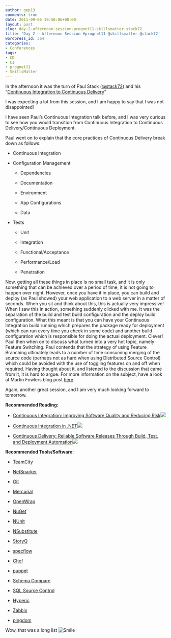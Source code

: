 ```yaml
---
author: gep13
comments: true
date: 2011-09-06 19:50:06+00:00
layout: post
slug: day-2-afternoon-session-prognet11-skillsmatter-stack72
title: 'Day 2 – Afternoon Session #prognet11 @skillsmatter @stack72'
wordpress_id: 364
categories:
- Conferences
tags:
- CD
- CI
- prognet11
- SkillsMatter
---
```


In the afternoon it was the turn of Paul Stack ([@stack72](http://twitter.com/#!/stack72)) and his “[Continuous Integration to Continuous Delivery](http://skillsmatter.com/podcast/open-source-dot-net/ci-to-cd)” 

 

I was expecting a lot from this session, and I am happy to say that I was not disappointed!

 

I have seen Paul’s Continuous Integration talk before, and I was very curious to see how you would transition from Continuous Integration to Continuous Delivery/Continuous Deployment.

 

Paul went on to explain that the core practices of Continuous Delivery break down as follows:

 

  
  * Continuous Integration 
   
  * Configuration Management             
    * Dependencies 
       
    * Documentation 
       
    * Environment 
       
    * App Configurations 
       
    * Data 
       
   
  * Tests             
    * Unit 
       
    * Integration 
       
    * Functional/Acceptance 
       
    * Performance/Load 
       
    * Penetration 
       
Now, getting all these things in place is no small task, and it is only something that can be achieved over a period of time, it is not going to happen over night. However, once you have it in place, you can build and deploy (as Paul showed) your web application to a web server in a matter of seconds. When you sit and think about this, this is actually very impressive!  When I saw this in action, something suddenly clicked with me. It was the separation of the build and test build configuration and the deploy build configuration. What this meant is that you can have your Continuous Integration build running which prepares the package ready for deployment (which can run every time you check in some code) and another build configuration which is responsible for doing the actual deployment. Clever!  Paul then when on to discuss what turned into a very hot topic, namely Feature Switching. Paul contends that the strategy of using Feature Branching ultimately leads to a number of time consuming merging of the source code (perhaps not as hard when using Distributed Source Control) which could be avoided with the use of toggling features on and off when required. Having thought about it, and listened to the discussion that came from it, it is hard to argue. For more information on the subject, have a look at Martin Fowlers blog post [here](http://martinfowler.com/bliki/FeatureToggle.html).  

Again, another great session, and I am very much looking forward to tomorrow.

 

**Recommended Reading:**

 

  
  * [Continuous Integration: Improving Software Quality and Reducing Risk](http://www.amazon.co.uk/gp/product/0321336380/ref=as_li_ss_tl?ie=UTF8&tag=www6thprimeco-21&linkCode=as2&camp=1634&creative=19450&creativeASIN=0321336380)![](http://www.assoc-amazon.co.uk/e/ir?t=&l=as2&o=2&a=0321336380)
   
  * [Continuous Integration in .NET](http://www.amazon.co.uk/gp/product/1935182552/ref=as_li_ss_tl?ie=UTF8&tag=www6thprimeco-21&linkCode=as2&camp=1634&creative=19450&creativeASIN=1935182552)![](http://www.assoc-amazon.co.uk/e/ir?t=&l=as2&o=2&a=1935182552)
   
  * [Continuous Delivery: Reliable Software Releases Through Build, Test, and Deployment Automation](http://www.amazon.co.uk/gp/product/0321601912/ref=as_li_ss_tl?ie=UTF8&tag=www6thprimeco-21&linkCode=as2&camp=1634&creative=19450&creativeASIN=0321601912)![](http://www.assoc-amazon.co.uk/e/ir?t=&l=as2&o=2&a=0321601912)
 

**Recommended Tools/Software:**

 

  
  * [TeamCity](http://www.jetbrains.com/teamcity/)
   
  * [NetSparker](http://www.mavitunasecurity.com/netsparker/)
   
  * [Git](http://git-scm.com/)
   
  * [Mercurial](http://mercurial.selenic.com/)
   
  * [OpenWrap](http://www.openwrap.org/)
   
  * [NuGet](http://nuget.codeplex.com/)` 
   
  * [NUnit](http://www.nunit.org/)
   
  * [NSubstitute](http://nsubstitute.github.com/)
   
  * [StoryQ](http://storyq.codeplex.com/)
   
  * [specflow](http://specflow.org/)
   
  * [Chef](http://www.opscode.com/chef/)
   
  * [puppet](http://puppetlabs.com/)
   
  * [Schema Compare](http://www.red-gate.com/products/oracle-development/schema-compare-for-oracle/?utm_source=google&utm_medium=cpc&utm_content=unmet_need&utm_campaign=oracle&gclid=CMrhhb6siasCFYELfAodHyhl2g)
   
  * [SQL Source Control](http://www.red-gate.com/products/sql-development/sql-source-control/)
   
  * [Hyperic](http://www.hyperic.com/)
   
  * [Zabbix](http://www.zabbix.com/)
   
  * [pingdom](http://www.pingdom.com/)
 

Wow, that was a long list ![Smile](http://www.gep13.co.uk/blog/wp-content/uploads/c1445c668739_11C64/wlEmoticon-smile.png)
